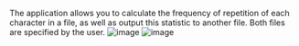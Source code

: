 The application allows you to calculate the frequency of repetition of each character in a file, as well as output this statistic to another file. Both files are specified by the user.
![image](https://user-images.githubusercontent.com/117041301/218864324-76697d2f-b678-4f8e-afd8-51eba39ea3b0.png)
![image](https://user-images.githubusercontent.com/117041301/218864425-70110bf2-6f26-4e6d-adcd-7c1ca1dfe117.png)
